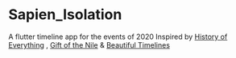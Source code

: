 # Sapien_Isolation
A flutter timeline app for the events of 2020
Inspired by [History of Everything](https://github.com/2d-inc/HistoryOfEverything) , [Gift of the Nile](https://github.com/Mohanedy98/Gift-of-The-Nile) & [Beautiful Timelines](https://github.com/JHBitencourt/beautiful_timelines)
